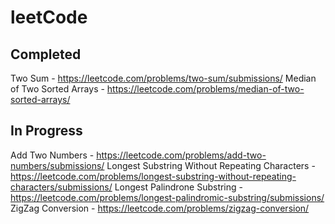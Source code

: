 # leetCode
## Completed
Two Sum - https://leetcode.com/problems/two-sum/submissions/
Median of Two Sorted Arrays - https://leetcode.com/problems/median-of-two-sorted-arrays/

## In Progress
Add Two Numbers - https://leetcode.com/problems/add-two-numbers/submissions/
Longest Substring Without Repeating Characters - https://leetcode.com/problems/longest-substring-without-repeating-characters/submissions/
Longest Palindrone Substring - https://leetcode.com/problems/longest-palindromic-substring/submissions/
ZigZag Conversion - https://leetcode.com/problems/zigzag-conversion/
